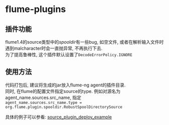 flume-plugins
======

## 插件功能
flume1.4的source类型中的*spooldir*有一些bug, 如空文件, 或者在解析输入文件时遇到malcharacter时会一直抛异常, 不再执行下去.                             
为了提高鲁棒性, 这个插件默认设置了`DecodeErrorPolicy.IGNORE`

## 使用方法
代码打包后, 建议将生成的jar放入flume-ng agent的插件目录.         
同时, 在flume的配置文件指定source的type. 例如对源名为agent_name.sources.src_name, 指定       
`agent_name.sources.src_name.type = org.flume.plugin.spooldir.RobustSpoolDirectorySource`

具体的例子可以参看: [source_plugin_deploy_example]()
